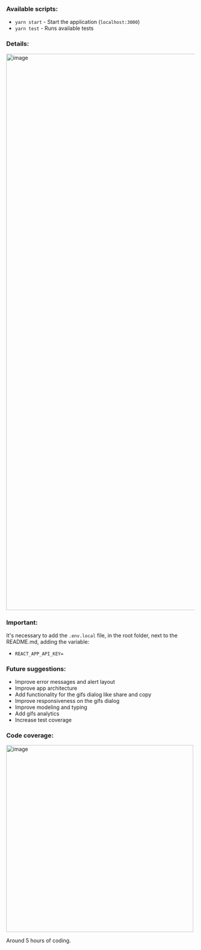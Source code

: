 ### Available scripts:

- `yarn start` - Start the application (`localhost:3000`)
- `yarn test` - Runs available tests

### Details:
<img width="1488" alt="image" src="https://user-images.githubusercontent.com/9400359/160778680-d319d723-2093-4b39-9cf8-3ac197585391.png">

### Important:
It's necessary to add the `.env.local` file, in the root folder, next to the README.md, adding the variable:
- `REACT_APP_API_KEY=`

### Future suggestions:

- Improve error messages and alert layout
- Improve app architecture
- Add functionality for the gifs dialog like share and copy
- Improve responsiveness on the gifs dialog
- Improve modeling and typing
- Add gifs analytics
- Increase test coverage


### Code coverage:
<img width="500" alt="image" src="https://user-images.githubusercontent.com/9400359/160779888-671de4e5-8a58-47fa-a347-cd43ef1ea78f.png">


Around 5 hours of coding.



